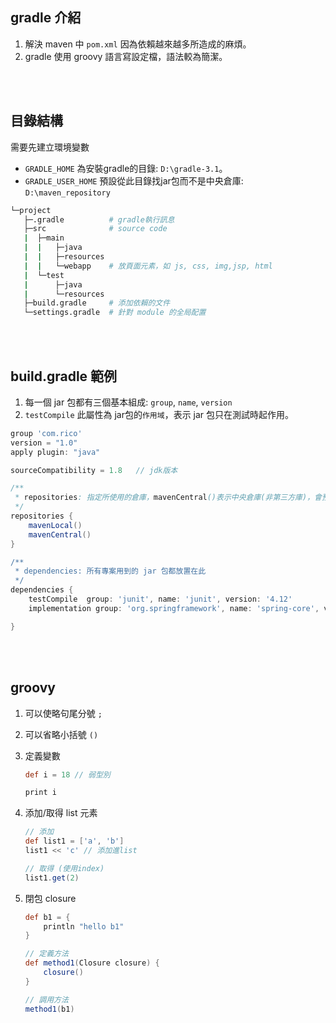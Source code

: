 ## gradle 介紹
1. 解決 maven 中 `pom.xml` 因為依賴越來越多所造成的麻煩。
2. gradle 使用 groovy 語言寫設定檔，語法較為簡潔。

<br/>

<br/>


## 目錄結構
需要先建立環境變數

* `GRADLE_HOME` 為安裝gradle的目錄:   `D:\gradle-3.1`。
* `GRADLE_USER_HOME` 預設從此目錄找jar包而不是中央倉庫: `D:\maven_repository`


```sh
└─project
   ├─.gradle          # gradle執行訊息
   ├─src              # source code
   |  ├─main
   |  |   ├─java
   |  |   ├─resources
   |  |   └─webapp    # 放頁面元素，如 js, css, img,jsp, html
   |  └─test
   |      ├─java
   |      └─resources
   ├─build.gradle     # 添加依賴的文件
   └─settings.gradle  # 針對 module 的全局配置
```

<br/>

<br/>

## build.gradle 範例
1. 每一個 jar 包都有三個基本組成:  `group`, `name`, `version`
2. `testCompile` 此屬性為 jar包的`作用域`，表示 jar 包只在測試時起作用。
```groovy
group 'com.rico'
version = "1.0"
apply plugin: "java"

sourceCompatibility = 1.8   // jdk版本

/**
 * repositories: 指定所使用的倉庫，mavenCentral()表示中央倉庫(非第三方庫)，會預設從本地倉庫找，若沒找到，則會由中央倉庫下載到本地倉庫
 */
repositories {
    mavenLocal()
    mavenCentral()
}

/**
 * dependencies: 所有專案用到的 jar 包都放置在此
 */
dependencies {
    testCompile  group: 'junit', name: 'junit', version: '4.12'
    implementation group: 'org.springframework', name: 'spring-core', version: '5.3.22'

}
```


<br/>

<br/>

## groovy 
1. 可以使略句尾分號 `;`
2. 可以省略小括號 `()`
3. 定義變數

    ```groovy
    def i = 18 // 弱型別
    
    print i
    ```

4. 添加/取得 list 元素

    ```groovy
    // 添加
    def list1 = ['a', 'b']
    list1 << 'c' // 添加進list

    // 取得 (使用index)
    list1.get(2)
    ```

5. 閉包 closure

    ```groovy
    def b1 = {
        println "hello b1"
    }

    // 定義方法
    def method1(Closure closure) {
        closure()
    }

    // 調用方法
    method1(b1)
    ```
